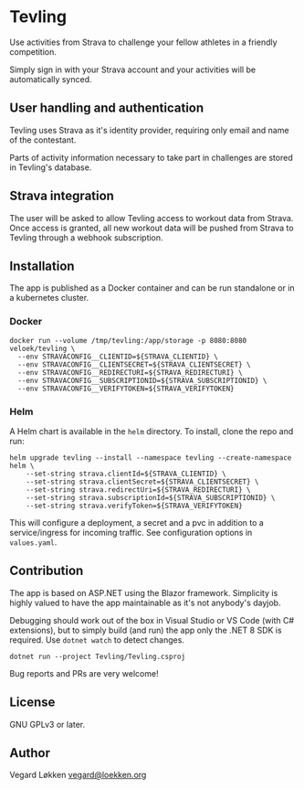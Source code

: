 # Tevling

Use activities from Strava to challenge your fellow athletes in a friendly competition.

Simply sign in with your Strava account and your activities will be automatically synced.

## User handling and authentication

Tevling uses Strava as it's identity provider, requiring only email and name of the contestant.

Parts of activity information necessary to take part in challenges are stored in Tevling's database.

## Strava integration

The user will be asked to allow Tevling access to workout data from Strava. Once access is granted,
all new workout data will be pushed from Strava to Tevling through a webhook subscription.

## Installation

The app is published as a Docker container and can be run standalone or in a kubernetes cluster.

### Docker

```
docker run --volume /tmp/tevling:/app/storage -p 8080:8080 veloek/tevling \
  --env STRAVACONFIG__CLIENTID=${STRAVA_CLIENTID} \
  --env STRAVACONFIG__CLIENTSECRET=${STRAVA_CLIENTSECRET} \
  --env STRAVACONFIG__REDIRECTURI=${STRAVA_REDIRECTURI} \
  --env STRAVACONFIG__SUBSCRIPTIONID=${STRAVA_SUBSCRIPTIONID} \
  --env STRAVACONFIG__VERIFYTOKEN=${STRAVA_VERIFYTOKEN}
```

### Helm

A Helm chart is available in the `helm` directory. To install, clone the repo and run:

```
helm upgrade tevling --install --namespace tevling --create-namespace helm \
    --set-string strava.clientId=${STRAVA_CLIENTID} \
    --set-string strava.clientSecret=${STRAVA_CLIENTSECRET} \
    --set-string strava.redirectUri=${STRAVA_REDIRECTURI} \
    --set-string strava.subscriptionId=${STRAVA_SUBSCRIPTIONID} \
    --set-string strava.verifyToken=${STRAVA_VERIFYTOKEN}
```

This will configure a deployment, a secret and a pvc in addition to a service/ingress for incoming
traffic. See configuration options in `values.yaml`.

## Contribution

The app is based on ASP.NET using the Blazor framework. Simplicity is highly valued to have the app
maintainable as it's not anybody's dayjob.

Debugging should work out of the box in Visual Studio or VS Code (with C# extensions), but to simply
build (and run) the app only the .NET 8 SDK is required. Use `dotnet watch` to detect changes.

```
dotnet run --project Tevling/Tevling.csproj
```

Bug reports and PRs are very welcome!

## License

GNU GPLv3 or later.

## Author

Vegard Løkken <vegard@loekken.org>
